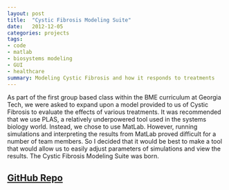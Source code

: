 ```yaml
---
layout: post
title:  "Cystic Fibrosis Modeling Suite"
date:   2012-12-05
categories: projects
tags:
- code
- matlab
- biosystems modeling
- GUI
- healthcare
summary: Modeling Cystic Fibrosis and how it responds to treatments
---
```

As part of the first group based class within the BME curriculum at Georgia Tech, we were asked to expand upon a model provided to us of Cystic Fibrosis to evaluate the effects of various treatments. It was recommended that we use PLAS, a relatively underpowered tool used in the systems biology world. Instead, we chose to use MatLab. However, running simulations and interpreting the results from MatLab proved difficult for a number of team members. So I decided that it would be best to make a tool that would allow us to easily adjust parameters of simulations and view the results. The Cystic Fibrosis Modeling Suite was born.

## [GitHub Repo](https://github.com/mjsobrep/CysticFibrosisModelingSuite)
